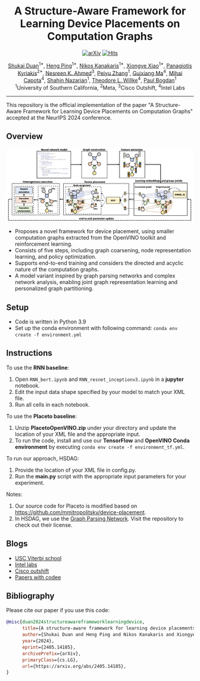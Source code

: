 <div align=center>
<h1>A Structure-Aware Framework for Learning Device Placements on Computation Graphs</h1>


 [![arXiv](https://img.shields.io/badge/arXiv-2405.14185-b31b1b.svg)](https://arxiv.org/abs/2405.14185)
 [![Hits](https://hits.seeyoufarm.com/api/count/incr/badge.svg?url=https%3A%2F%2Fgithub.com%2Fhping666%2FHSDAG&count_bg=%2379C83D&title_bg=%23555555&icon=&icon_color=%23E7E7E7&title=hits&edge_flat=false)](https://hits.seeyoufarm.com)

<div>
      <a href="https://scholar.google.com/citations?user=8AxaJXoAAAAJ&hl=en" target="_blank">Shukai Duan</a><sup>1*</sup>,
      <a href="https://cps.usc.edu/studs.html" target="_blank">Heng Ping</a><sup>1*</sup>,
      <a href="https://scholar.google.com/citations?user=rX-SfF8AAAAJ&hl=en" target="_blank">Nikos Kanakaris</a><sup>1*</sup>,
      <a href="https://scholar.google.com/citations?user=AvIxA64AAAAJ&hl=en" target="_blank">Xiongye Xiao</a><sup>1*</sup>,
      <a href="https://scholar.google.com/citations?user=6b8N2RQAAAAJ&hl=en" target="_blank">Panagiotis Kyriakis</a><sup>2*</sup>,
      <a href="https://scholar.google.com/citations?user=AFV0nLcAAAAJ&hl=en" target="_blank">Nesreen K. Ahmed</a><sup>3</sup>,
      <a href="https://cps.usc.edu/studs.html" target="_blank">Peiyu Zhang</a><sup>1</sup>,
      <a href="https://scholar.google.com/citations?user=2K81fLYAAAAJ&hl=en" target="_blank">Guixiang Ma</a><sup>4</sup>,
      <a href="https://scholar.google.com/citations?user=C0X-LkgAAAAJ&hl=en&oi=ao" target="_blank">Mihai Capota</a><sup>4</sup>,
      <a href="https://scholar.google.com/citations?user=22r6J9IAAAAJ&hl=en" target="_blank">Shahin Nazarian</a><sup>1</sup>,
      <a href="https://scholar.google.com/citations?user=l0SYN0EAAAAJ&hl=en" target="_blank">Theodore L. Willke</a><sup>4</sup>,
      <a href="https://scholar.google.com/citations?user=Xw_v8-gAAAAJ&hl=en" target="_blank">Paul Bogdan</a><sup>1</sup>
    <div>
    <sup>1</sup>University of Southern California, <sup>2</sup>Meta, <sup>3</sup>Cisco Outshift, <sup>4</sup>Intel Labs
    </div>
</div>
</div>

---

This repository is the official implementation of the paper "A Structure-Aware Framework for Learning Device Placements on Computation Graphs" accepted at the NeurIPS 2024 conference.

## Overview
![plot](proposed_approach.jpg)

* Proposes a novel framework for device placement, using smaller computation graphs extracted from the OpenVINO toolkit and reinforcement learning.
* Consists of five steps, including graph coarsening, node representation learning, and policy optimization.
* Supports end-to-end training and considers the directed and acyclic nature of the computation graphs.
* A model variant inspired by graph parsing networks and complex network analysis, enabling joint graph representation learning and personalized graph partitioning.



## Setup
* Code is written in Python 3.9
* Set up the conda environment with following command: `conda env create -f environment.yml`

## Instructions

To use the **RNN baseline**:
1. Open `RNN_bert.ipynb` and `RNN_resnet_inceptionv3.ipynb` in a **jupyter** notebook.
2. Edit the input data shape specified by your model to match your XML file.
3. Run all cells in each notebook. 


To use the **Placeto baseline**:
1. Unzip **PlacetoOpenVINO.zip** under your directory and update the location of your XML file and the appropriate input.
2. To run the code, install and use our **TensorFlow** and **OpenVINO Conda environment** by executing `conda env create -f environment_tf.yml`.



To run our approach, HSDAG:
1. Provide the location of your XML file in config.py.
2. Run the **main.py** script with the appropriate input parameters for your experiment.


Notes:
1. Our source code for Placeto is modified based on https://github.com/mmitropolitsky/device-placement.
2. In HSDAG, we use the [Graph Parsing Network](https://arxiv.org/pdf/2402.14393). Visit the repository to check out their license.


## Blogs

* [USC Viterbi school](https://viterbischool.usc.edu/news/2024/12/usc-at-the-conference-on-neural-information-processing-systems-neurips-2024/)
* [Intel labs](https://community.intel.com/t5/Blogs/Tech-Innovation/Artificial-Intelligence-AI/Intel-Presents-Novel-AI-Research-at-NeurIPS-2024/post/1648522)
* [Cisco outshift](https://outshift.cisco.com/blog/leadership-in-ai-research-9-papers-accepted-neurips)
* [Papers with codee](https://paperswithcode.com/paper/a-structure-aware-framework-for-learning)

## Bibliography

Please cite our paper if you use this code:

```bibtex
@misc{duan2024structureawareframeworklearningdevice,
      title={A structure-aware framework for learning device placements on computation graphs}, 
      author={Shukai Duan and Heng Ping and Nikos Kanakaris and Xiongye Xiao and Peiyu Zhang and Panagiotis Kyriakis and Nesreen K. Ahmed and Guixiang Ma and Mihai Capota and Shahin Nazarian and Theodore L. Willke and Paul Bogdan},
      year={2024},
      eprint={2405.14185},
      archivePrefix={arXiv},
      primaryClass={cs.LG},
      url={https://arxiv.org/abs/2405.14185}, 
}
```